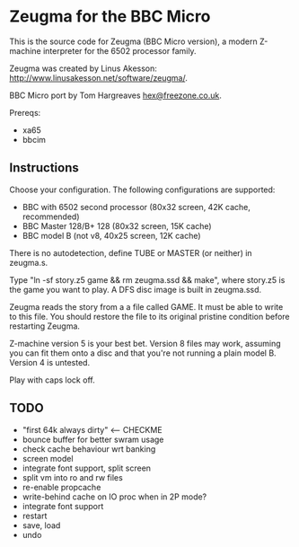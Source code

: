 # Zeugma for the BBC Micro

This is the source code for Zeugma (BBC Micro version), a modern Z-machine
interpreter for the 6502 processor family.

Zeugma was created by Linus Akesson:
http://www.linusakesson.net/software/zeugma/.

BBC Micro port by Tom Hargreaves <hex@freezone.co.uk>.

Prereqs:
* xa65
* bbcim

## Instructions

Choose your configuration.  The following configurations are
supported:

* BBC with 6502 second processor (80x32 screen, 42K cache, recommended)
* BBC Master 128/B+ 128 (80x32 screen, 15K cache)
* BBC model B (not v8, 40x25 screen, 12K cache)

There is no autodetection, define TUBE or MASTER (or neither) in
zeugma.s.

Type "ln -sf story.z5 game && rm zeugma.ssd && make", where story.z5
is the game you want to play.  A DFS disc image is built in
zeugma.ssd.

Zeugma reads the story from a a file called GAME.  It must be able to
write to this file.  You should restore the file to its original
pristine condition before restarting Zeugma.

Z-machine version 5 is your best bet.  Version 8 files may work,
assuming you can fit them onto a disc and that you're not running a
plain model B.  Version 4 is untested.

Play with caps lock off.

## TODO
* "first 64k always dirty" <-- CHECKME
* bounce buffer for better swram usage
* check cache behaviour wrt banking
* screen model
* integrate font support, split screen
* split vm into ro and rw files
* re-enable propcache
* write-behind cache on IO proc when in 2P mode?
* integrate font support
* restart
* save, load
* undo
